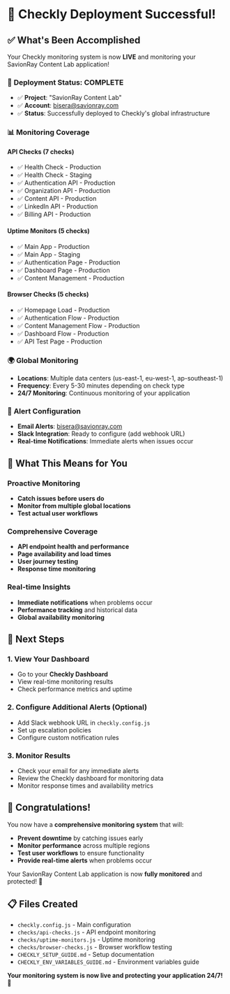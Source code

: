 # 🎉 Checkly Deployment Successful!

## ✅ What's Been Accomplished

Your Checkly monitoring system is now **LIVE** and monitoring your SavionRay Content Lab application!

### 🚀 **Deployment Status: COMPLETE**
- ✅ **Project**: "SavionRay Content Lab" 
- ✅ **Account**: bisera@savionray.com
- ✅ **Status**: Successfully deployed to Checkly's global infrastructure

### 📊 **Monitoring Coverage**

#### **API Checks** (7 checks)
- ✅ Health Check - Production
- ✅ Health Check - Staging  
- ✅ Authentication API - Production
- ✅ Organization API - Production
- ✅ Content API - Production
- ✅ LinkedIn API - Production
- ✅ Billing API - Production

#### **Uptime Monitors** (5 checks)
- ✅ Main App - Production
- ✅ Main App - Staging
- ✅ Authentication Page - Production
- ✅ Dashboard Page - Production
- ✅ Content Management - Production

#### **Browser Checks** (5 checks)
- ✅ Homepage Load - Production
- ✅ Authentication Flow - Production
- ✅ Content Management Flow - Production
- ✅ Dashboard Flow - Production
- ✅ API Test Page - Production

### 🌍 **Global Monitoring**
- **Locations**: Multiple data centers (us-east-1, eu-west-1, ap-southeast-1)
- **Frequency**: Every 5-30 minutes depending on check type
- **24/7 Monitoring**: Continuous monitoring of your application

### 🔔 **Alert Configuration**
- **Email Alerts**: bisera@savionray.com
- **Slack Integration**: Ready to configure (add webhook URL)
- **Real-time Notifications**: Immediate alerts when issues occur

## 🎯 **What This Means for You**

### **Proactive Monitoring**
- **Catch issues before users do**
- **Monitor from multiple global locations**
- **Test actual user workflows**

### **Comprehensive Coverage**
- **API endpoint health and performance**
- **Page availability and load times**
- **User journey testing**
- **Response time monitoring**

### **Real-time Insights**
- **Immediate notifications** when problems occur
- **Performance tracking** and historical data
- **Global availability monitoring**

## 🚀 **Next Steps**

### **1. View Your Dashboard**
- Go to your **Checkly Dashboard**
- View real-time monitoring results
- Check performance metrics and uptime

### **2. Configure Additional Alerts** (Optional)
- Add Slack webhook URL in `checkly.config.js`
- Set up escalation policies
- Configure custom notification rules

### **3. Monitor Results**
- Check your email for any immediate alerts
- Review the Checkly dashboard for monitoring data
- Monitor response times and availability metrics

## 🎉 **Congratulations!**

You now have a **comprehensive monitoring system** that will:
- **Prevent downtime** by catching issues early
- **Monitor performance** across multiple regions
- **Test user workflows** to ensure functionality
- **Provide real-time alerts** when problems occur

Your SavionRay Content Lab application is now **fully monitored** and protected! 🚀

## 📋 **Files Created**
- `checkly.config.js` - Main configuration
- `checks/api-checks.js` - API endpoint monitoring
- `checks/uptime-monitors.js` - Uptime monitoring
- `checks/browser-checks.js` - Browser workflow testing
- `CHECKLY_SETUP_GUIDE.md` - Setup documentation
- `CHECKLY_ENV_VARIABLES_GUIDE.md` - Environment variables guide

**Your monitoring system is now live and protecting your application 24/7!** 🎯

